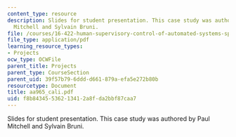```yaml
---
content_type: resource
description: Slides for student presentation. This case study was authored by Paul
  Mitchell and Sylvain Bruni.
file: /courses/16-422-human-supervisory-control-of-automated-systems-spring-2004/f8b84345536213412a8fda2bbf87caa7_aa965_cali.pdf
file_type: application/pdf
learning_resource_types:
- Projects
ocw_type: OCWFile
parent_title: Projects
parent_type: CourseSection
parent_uid: 39f57b79-6ddd-d661-879a-efa5e272b80b
resourcetype: Document
title: aa965_cali.pdf
uid: f8b84345-5362-1341-2a8f-da2bbf87caa7
---
```

Slides for student presentation. This case study was authored by Paul Mitchell and Sylvain Bruni.

